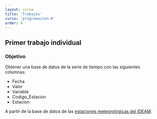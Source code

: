 ```yaml
---
layout: curso
title: 'Trabajos'
curso: 'programacion-R'
order: 4
---
```


## Primer trabajo individual

### Objetivo

Obtener una base de datos de la serie
de tiempo con las siguientes columnas:

- Fecha
- Valor
- Variable
- Codigo_Estacion
- Estacion

A partir de la base de datos de las [estaciones
meteorológicas del IDEAM](./bds/Datos_est_Candelaria_y_C_Adm_La_Union).
